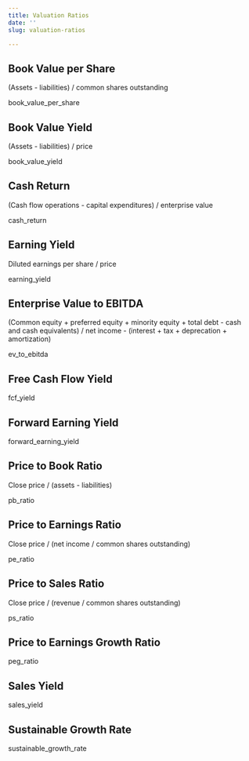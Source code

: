 ```yaml
---
title: Valuation Ratios
date: ''
slug: valuation-ratios

---
```

## Book Value per Share

(Assets - liabilities) / common shares outstanding

book_value_per_share

## Book Value Yield

(Assets - liabilities) / price

book_value_yield

## Cash Return

(Cash flow operations - capital expenditures) / enterprise value

cash_return

## Earning Yield

Diluted earnings per share / price

earning_yield

## Enterprise Value to EBITDA

(Common equity + preferred equity + minority equity + total debt - cash and cash equivalents) / net income - (interest + tax + deprecation + amortization)

ev_to_ebitda

## Free Cash Flow Yield

fcf_yield

## Forward Earning Yield

forward_earning_yield

## Price to Book Ratio

Close price / (assets - liabilities)

pb_ratio

## Price to Earnings Ratio

Close price / (net income / common shares outstanding)

pe_ratio

## Price to Sales Ratio

Close price / (revenue / common shares outstanding)

ps_ratio

## Price to Earnings Growth Ratio

peg_ratio

## Sales Yield

sales_yield

## Sustainable Growth Rate

sustainable_growth_rate